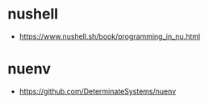 # nushell

* https://www.nushell.sh/book/programming_in_nu.html

# nuenv

* https://github.com/DeterminateSystems/nuenv
